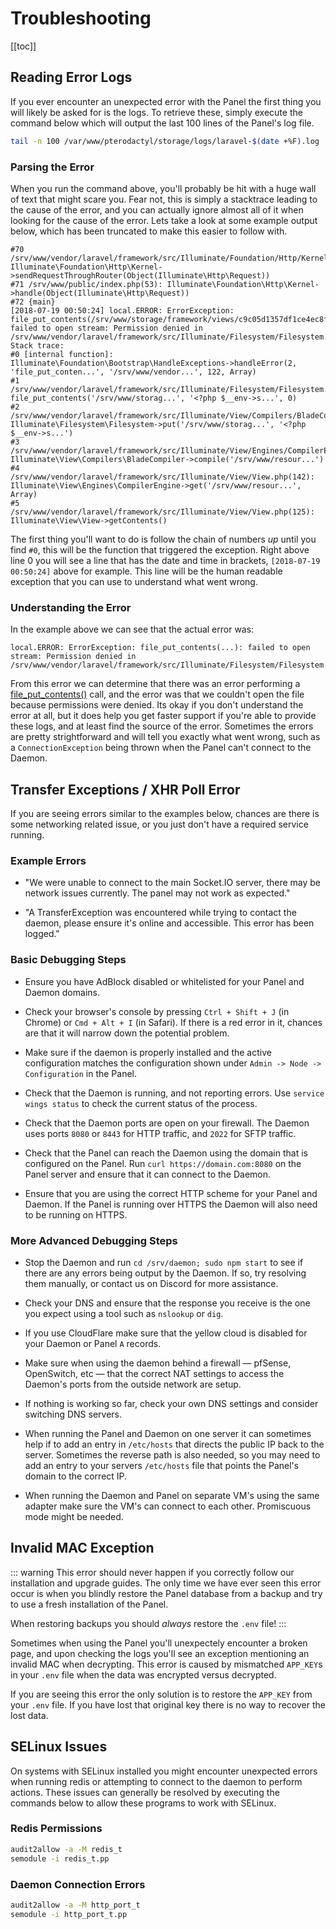 # Troubleshooting

[[toc]]

## Reading Error Logs
If you ever encounter an unexpected error with the Panel the first thing you will likely be asked for is the logs.
To retrieve these, simply execute the command below which will output the last 100 lines of the Panel's log file.

``` bash
tail -n 100 /var/www/pterodactyl/storage/logs/laravel-$(date +%F).log
```

### Parsing the Error
When you run the command above, you'll probably be hit with a huge wall of text that might scare you. Fear not,
this is simply a stacktrace leading to the cause of the error, and you can actually ignore almost all of it when
looking for the cause of the error. Lets take a look at some example output below, which has been truncated to
make this easier to follow with.

```
#70 /srv/www/vendor/laravel/framework/src/Illuminate/Foundation/Http/Kernel.php(116): Illuminate\Foundation\Http\Kernel->sendRequestThroughRouter(Object(Illuminate\Http\Request))
#71 /srv/www/public/index.php(53): Illuminate\Foundation\Http\Kernel->handle(Object(Illuminate\Http\Request))
#72 {main}
[2018-07-19 00:50:24] local.ERROR: ErrorException: file_put_contents(/srv/www/storage/framework/views/c9c05d1357df1ce4ec8fc5df78c16c493b0d4f48.php): failed to open stream: Permission denied in /srv/www/vendor/laravel/framework/src/Illuminate/Filesystem/Filesystem.php:122
Stack trace:
#0 [internal function]: Illuminate\Foundation\Bootstrap\HandleExceptions->handleError(2, 'file_put_conten...', '/srv/www/vendor...', 122, Array)
#1 /srv/www/vendor/laravel/framework/src/Illuminate/Filesystem/Filesystem.php(122): file_put_contents('/srv/www/storag...', '<?php $__env->s...', 0)
#2 /srv/www/vendor/laravel/framework/src/Illuminate/View/Compilers/BladeCompiler.php(122): Illuminate\Filesystem\Filesystem->put('/srv/www/storag...', '<?php $__env->s...')
#3 /srv/www/vendor/laravel/framework/src/Illuminate/View/Engines/CompilerEngine.php(51): Illuminate\View\Compilers\BladeCompiler->compile('/srv/www/resour...')
#4 /srv/www/vendor/laravel/framework/src/Illuminate/View/View.php(142): Illuminate\View\Engines\CompilerEngine->get('/srv/www/resour...', Array)
#5 /srv/www/vendor/laravel/framework/src/Illuminate/View/View.php(125): Illuminate\View\View->getContents()
```

The first thing you'll want to do is follow the chain of numbers _up_ until you find `#0`, this will be the function that
triggered the exception. Right above line 0 you will see a line that has the date and time in brackets, `[2018-07-19 00:50:24]`
above for example. This line will be the human readable exception that you can use to understand what went wrong.

### Understanding the Error
In the example above we can see that the actual error was:

```
local.ERROR: ErrorException: file_put_contents(...): failed to open stream: Permission denied in /srv/www/vendor/laravel/framework/src/Illuminate/Filesystem/Filesystem.php:122
```

From this error we can determine that there was an error performing a [file_put_contents()](http://php.net/manual/en/function.file-put-contents.php) call, and the error was
that we couldn't open the file because permissions were denied. Its okay if you don't understand the error at all, but
it does help you get faster support if you're able to provide these logs, and at least find the source of the error.
Sometimes the errors are pretty strightforward and will tell you exactly what went wrong, such as a `ConnectionException`
being thrown when the Panel can't connect to the Daemon.

## Transfer Exceptions / XHR Poll Error
If you are seeing errors similar to the examples below, chances are there is some networking related issue, or you
just don't have a required service running.

### Example Errors

* "We were unable to connect to the main Socket.IO server, there may be network issues currently. The panel may not work as expected."

* "A TransferException was encountered while trying to contact the daemon, please ensure it's online and accessible. This error has been logged."

### Basic Debugging Steps

* Ensure you have AdBlock disabled or whitelisted for your Panel and Daemon domains.

* Check your browser's console by pressing `Ctrl + Shift + J` (in Chrome) or `Cmd + Alt + I` (in Safari). If there is
a red error in it, chances are that it will narrow down the potential problem.

* Make sure if the daemon is properly installed and the active configuration matches the configuration shown under
`Admin -> Node -> Configuration` in the Panel.

* Check that the Daemon is running, and not reporting errors. Use `service wings status` to check the current status of the process.

* Check that the Daemon ports are open on your firewall. The Daemon uses ports `8080` or `8443` for HTTP traffic,
and `2022` for SFTP traffic.

* Check that the Panel can reach the Daemon using the domain that is configured on the Panel. Run `curl
https://domain.com:8080` on the Panel server and ensure that it can connect to the Daemon.

* Ensure that you are using the correct HTTP scheme for your Panel and Daemon. If the Panel is running over HTTPS
  the Daemon will also need to be running on HTTPS.

### More Advanced Debugging Steps

* Stop the Daemon and run `cd /srv/daemon; sudo npm start` to see if there are any errors being output by the Daemon.
If so, try resolving them manually, or contact us on Discord for more assistance.

* Check your DNS and ensure that the response you receive is the one you expect using a tool such as `nslookup` or `dig`.

* If you use CloudFlare make sure that the yellow cloud is disabled for your Daemon or Panel `A` records.

* Make sure when using the daemon behind a firewall — pfSense, OpenSwitch, etc — that the correct NAT settings to access
the Daemon's ports from the outside network are setup.

* If nothing is working so far, check your own DNS settings and consider switching DNS servers.

* When running the Panel and Daemon on one server it can sometimes help if to add an entry in `/etc/hosts` that directs
the public IP back to the server. Sometimes the reverse path is also needed, so you may need to add an entry to your
servers `/etc/hosts` file that points the Panel's domain to the correct IP.

* When running the Daemon and Panel on separate VM's using the same adapter make sure the VM's can connect to each
other. Promiscuous mode might be needed.

## Invalid MAC Exception
::: warning
This error should never happen if you correctly follow our installation and upgrade guides. The only time we have
ever seen this error occur is when you blindly restore the Panel database from a backup and try to use a fresh
installation of the Panel.

When restoring backups you should _always_ restore the `.env` file!
:::

Sometimes when using the Panel you'll unexpectely encounter a broken page, and upon checking the logs you'll see
an exception mentioning an invalid MAC when decrypting. This error is caused by mismatched `APP_KEY`s in your `.env` file
when the data was encrypted versus decrypted.

If you are seeing this error the only solution is to restore the `APP_KEY` from your `.env` file. If you have lost that
original key there is no way to recover the lost data.

## SELinux Issues
On systems with SELinux installed you might encounter unexpected errors when running redis or attempting to connect
to the daemon to perform actions. These issues can generally be resolved by executing the commands below to allow
these programs to work with SELinux.
 
### Redis Permissions
``` bash
audit2allow -a -M redis_t
semodule -i redis_t.pp
```

### Daemon Connection Errors
``` bash
audit2allow -a -M http_port_t
semodule -i http_port_t.pp
```
